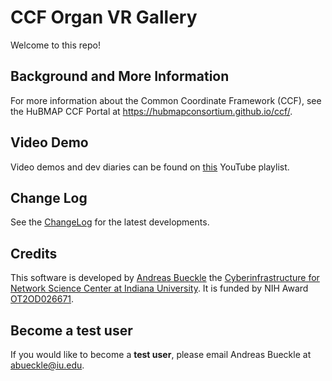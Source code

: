 # CCF Organ VR Gallery

Welcome to this repo! 

## Background and More Information

For more information about the Common Coordinate Framework (CCF), see the HuBMAP CCF Portal at <https://hubmapconsortium.github.io/ccf/>.

## Video Demo

Video demos and dev diaries can be found on [this](https://www.youtube.com/playlist?list=PLLKzeLLVLR5sSCQ9i-XSrCVZQJm2zTXN2) YouTube playlist.

## Change Log

See the [ChangeLog](CHANGELOG.md) for the latest developments.

## Credits

This software is developed by [Andreas Bueckle](https://www.andreas-bueckle.com) the [Cyberinfrastructure for Network Science Center at Indiana University](http://cns.iu.edu/). It is funded by NIH Award [OT2OD026671](https://projectreporter.nih.gov/project_info_description.cfm?aid=9687220").

## Become a test user

If you would like to become a **test user**, please email Andreas Bueckle at [abueckle@iu.edu](mailto:abueckle@iu.edu).
